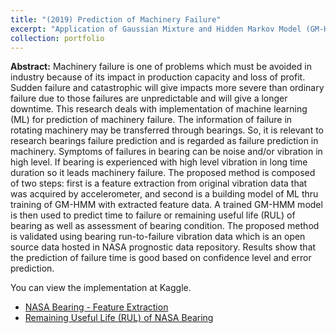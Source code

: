 ```yaml
---
title: "(2019) Prediction of Machinery Failure"
excerpt: "Application of Gaussian Mixture and Hidden Markov Model (GM-HMM) for Prediction of Machinery Failure"
collection: portfolio
---
```


**Abstract:**
Machinery failure is one of problems which must be avoided in industry because of its impact in production capacity and loss of profit. Sudden failure and catastrophic will give impacts more severe than ordinary failure due to those failures are unpredictable and will give a longer downtime. This research deals with implementation of machine learning (ML) for prediction of machinery failure. The information of failure in rotating machinery may be transferred through bearings. So, it is relevant to research bearings failure prediction and is regarded as failure prediction in machinery. Symptoms of failures in bearing can be noise and/or vibration in high level. If bearing is experienced with high level vibration in long time duration so it leads machinery failure. The proposed method is composed of two steps: first is a feature extraction from original vibration data that was acquired by accelerometer, and second is a building model of ML thru training of GM-HMM with extracted feature data. A trained GM-HMM model is then used to predict time to failure or remaining useful life (RUL) of bearing as well as assessment of bearing condition. The proposed method is validated using bearing run-to-failure vibration data which is an open source data hosted in NASA prognostic data repository. Results show that the prediction of failure time is good based on confidence level and error prediction.

You can view the implementation at Kaggle.
- [NASA Bearing - Feature Extraction](https://www.kaggle.com/code/yasirabd/nasa-bearing-feature-extraction)
- [Remaining Useful Life (RUL) of NASA Bearing](https://www.kaggle.com/code/yasirabd/rul-nasa-bearing-mean-rms-skewness-kurtosis)